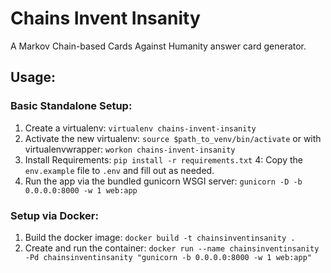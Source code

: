 # Chains Invent Insanity
A Markov Chain-based Cards Against Humanity answer card generator.

## Usage:

### Basic Standalone Setup:
1. Create a virtualenv: ```virtualenv chains-invent-insanity```
2. Activate the new virtualenv: ```source $path_to_venv/bin/activate``` or with virtualenvwrapper: ```workon chains-invent-insanity```
3. Install Requirements: ```pip install -r requirements.txt```
4: Copy the ```env.example``` file to ```.env``` and fill out as needed. 
5. Run the app via the bundled gunicorn WSGI server: ```gunicorn -D -b 0.0.0.0:8000 -w 1 web:app```

### Setup via Docker:
1. Build the docker image: ```docker build -t chainsinventinsanity .```
2. Create and run the container: ```docker run --name chainsinventinsanity -Pd chainsinventinsanity "gunicorn -b 0.0.0.0:8000 -w 1 web:app"```

